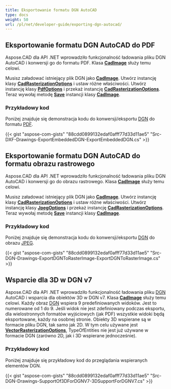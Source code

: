 ```yaml
---
title: Eksportowanie formatu DGN AutoCAD
type: docs
weight: 50
url: /pl/net/developer-guide/exporting-dgn-autocad/
---
```


## **Eksportowanie formatu DGN AutoCAD do PDF**

Aspose.CAD dla API .NET wprowadziło funkcjonalność ładowania pliku DGN AutoCAD i konwersji go do formatu PDF. Klasa [**CadImage**](https://reference.aspose.com/cad/net/aspose.cad.fileformats.cad/cadimage) służy temu celowi.

Musisz załadować istniejący plik DGN jako [**CadImage**](https://reference.aspose.com/cad/net/aspose.cad.fileformats.cad/cadimage). Utwórz instancję klasy [**CadRasterizationOptions**](https://reference.aspose.com/cad/net/aspose.cad.imageoptions/cadrasterizationoptions) i ustaw różne właściwości. Utwórz instancję klasy [**PdfOptions**](https://reference.aspose.com/cad/net/aspose.cad.imageoptions/pdfoptions) i przekaż instancję [**CadRasterizationOptions**](https://reference.aspose.com/cad/net/aspose.cad.imageoptions/cadrasterizationoptions). Teraz wywołaj metodę [**Save**](https://reference.aspose.com/cad/net/aspose.cad/image/methods/save/index) instancji klasy [**CadImage**](https://reference.aspose.com/cad/net/aspose.cad.fileformats.cad/cadimage).

### Przykładowy kod

Poniżej znajduje się demonstracja kodu do konwersji/eksportu [DGN](https://docs.fileformat.com/cad/dgn/) do formatu [PDF](https://docs.fileformat.com/pdf/).

{{< gist "aspose-com-gists" "88cdd0899132edaf0afff77d33d11ae5" "Src-DXF-Drawings-ExportEmbeddedDGN-ExportEmbeddedDGN.cs" >}}

## **Eksportowanie formatu DGN AutoCAD do formatu obrazu rastrowego**

Aspose.CAD dla API .NET wprowadziło funkcjonalność ładowania pliku DGN AutoCAD i konwersji go do obrazu rastrowego. Klasa [**CadImage**](https://reference.aspose.com/cad/net/aspose.cad.fileformats.cad/cadimage) służy temu celowi.

Musisz załadować istniejący plik DGN jako [**CadImage**](https://reference.aspose.com/cad/net/aspose.cad.fileformats.cad/cadimage). Utwórz instancję klasy [**CadRasterizationOptions**](https://reference.aspose.com/cad/net/aspose.cad.imageoptions/cadrasterizationoptions) i ustaw różne właściwości. Utwórz instancję klasy [**JpegOptions**](https://reference.aspose.com/cad/net/aspose.cad.imageoptions/jpegoptions) i przekaż instancję [**CadRasterizationOptions**](https://reference.aspose.com/cad/net/aspose.cad.imageoptions/cadrasterizationoptions). Teraz wywołaj metodę [**Save**](https://reference.aspose.com/cad/net/aspose.cad/image/methods/save/index) instancji klasy [**CadImage**](https://reference.aspose.com/cad/net/aspose.cad.fileformats.cad/cadimage).

### Przykładowy kod

Poniżej znajduje się demonstracja kodu do konwersji/eksportu [DGN](https://docs.fileformat.com/cad/dgn/) do obrazu [JPEG](https://docs.fileformat.com/image/jpeg/).

{{< gist "aspose-com-gists" "88cdd0899132edaf0afff77d33d11ae5" "Src-DGN-Drawings-ExportDGNToRasterImage-ExportDGNToRasterImage.cs" >}}

## **Wsparcie dla 3D w DGN v7**

Aspose.CAD dla API .NET wprowadziło funkcjonalność ładowania pliku [DGN](https://docs.fileformat.com/cad/dgn/) AutoCAD i wsparcia dla obiektów 3D w DGN v7. Klasa [**CadImage**](https://reference.aspose.com/cad/net/aspose.cad.fileformats.cad/cadimage) służy temu celowi. Każdy obraz [DGN](https://docs.fileformat.com/cad/dgn/) wspiera 9 predefiniowanych widoków. Jest to numerowane od 1 do 9. Jeśli widok nie jest zdefiniowany podczas eksportu, dla wielostronnych formatów wyjściowych (jak PDF) wszystkie widoki będą eksportowane, każdy na osobnej stronie. Obiekty 3D wspierane są w formacie pliku DGN, tak samo jak 2D. W tym celu używane jest [**VectorRasterizationOptions**](https://reference.aspose.com/cad/net/aspose.cad.imageoptions/vectorrasterizationoptions), TypeOfEntities nie jest już używane w formacie DGN (zarówno 2D, jak i 3D wspierane jednocześnie).

### Przykładowy kod

Poniżej znajduje się przykładowy kod do przeglądania wspieranych elementów DGN.

{{< gist "aspose-com-gists" "88cdd0899132edaf0afff77d33d11ae5" "Src-DGN-Drawings-SupportOf3DForDGNV7-3DSupportForDGNV7.cs" >}}
